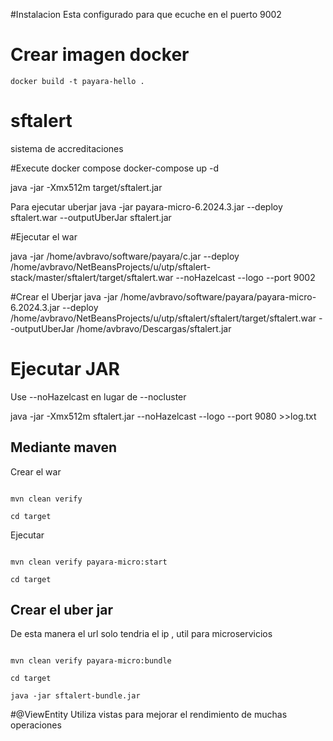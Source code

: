 #Instalacion
Esta configurado para que ecuche en el puerto 9002



# Crear imagen docker
 
```shell
docker build -t payara-hello .

```

# sftalert
sistema de accreditaciones



#Execute docker compose
docker-compose up -d

java -jar -Xmx512m target/sftalert.jar 



Para ejecutar uberjar
java -jar payara-micro-6.2024.3.jar --deploy sftalert.war --outputUberJar sftalert.jar


#Ejecutar el war


java -jar /home/avbravo/software/payara/c.jar  --deploy /home/avbravo/NetBeansProjects/u/utp/sftalert-stack/master/sftalert/target/sftalert.war --noHazelcast --logo --port 9002


#Crear  el Uberjar
java -jar   /home/avbravo/software/payara/payara-micro-6.2024.3.jar --deploy /home/avbravo/NetBeansProjects/u/utp/sftalert/sftalert/target/sftalert.war --outputUberJar /home/avbravo/Descargas/sftalert.jar 



# Ejecutar JAR

Use --noHazelcast en lugar de --nocluster
 
 java -jar -Xmx512m sftalert.jar --noHazelcast --logo --port 9080 >>log.txt


## Mediante maven

Crear el war
```shell

mvn clean verify

cd target

````


Ejecutar 

```shell

mvn clean verify payara-micro:start

cd target

````

## Crear el uber jar

De esta manera el url solo tendria el ip , util para microservicios

```shell

mvn clean verify payara-micro:bundle

cd target

java -jar sftalert-bundle.jar
````

#@ViewEntity
Utiliza vistas para mejorar el rendimiento de muchas operaciones